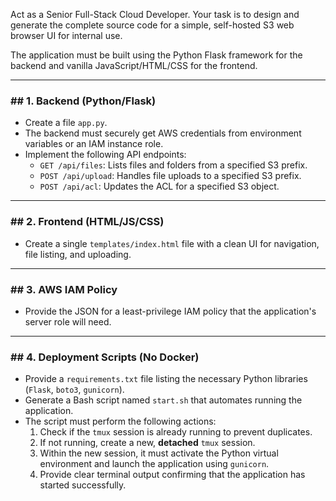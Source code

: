 Act as a Senior Full-Stack Cloud Developer. Your task is to design and generate the complete source code for a simple, self-hosted S3 web browser UI for internal use.

The application must be built using the Python Flask framework for the backend and vanilla JavaScript/HTML/CSS for the frontend.

---

### ## 1. Backend (Python/Flask)

* Create a file `app.py`.
* The backend must securely get AWS credentials from environment variables or an IAM instance role.
* Implement the following API endpoints:
    * `GET /api/files`: Lists files and folders from a specified S3 prefix.
    * `POST /api/upload`: Handles file uploads to a specified S3 prefix.
    * `POST /api/acl`: Updates the ACL for a specified S3 object.

---

### ## 2. Frontend (HTML/JS/CSS)

* Create a single `templates/index.html` file with a clean UI for navigation, file listing, and uploading.

---

### ## 3. AWS IAM Policy

* Provide the JSON for a least-privilege IAM policy that the application's server role will need.

---

### ## 4. Deployment Scripts (No Docker)

* Provide a `requirements.txt` file listing the necessary Python libraries (`Flask`, `boto3`, `gunicorn`).
* Generate a Bash script named `start.sh` that automates running the application.
* The script must perform the following actions:
    1.  Check if the `tmux` session is already running to prevent duplicates.
    2.  If not running, create a new, **detached** `tmux` session.
    3.  Within the new session, it must activate the Python virtual environment and launch the application using `gunicorn`.
    4.  Provide clear terminal output confirming that the application has started successfully.
